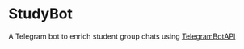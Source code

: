 # StudyBot
A Telegram bot to enrich student group chats using [TelegramBotAPI](https://github.com/OliverSanz/TelegramBotAPI)

